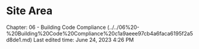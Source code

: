 # Site Area

Chapter: 06 - Building Code Compliance (../../06%20-%20Building%20Code%20Compliance%20c1a9aeee97cb4a6faca6195f2a5d8de1.md) Last edited time: June 24, 2023 4:26 PM
